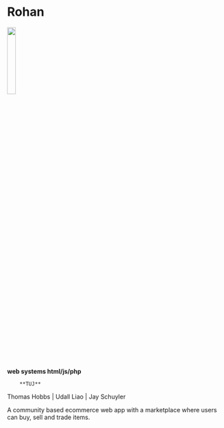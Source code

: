 # Rohan


<img src="https://user-images.githubusercontent.com/74050386/187883083-ca7e7668-0640-456f-a9c6-0e3c2cf5405f.png" width=20% height=20%>

**web systems html/js/php**

        **TUJ**  
Thomas Hobbs | Udall Liao | Jay Schuyler 



A community based ecommerce web app with a marketplace where users can buy, sell and trade items. 
